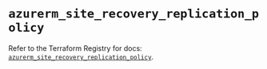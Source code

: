 # `azurerm_site_recovery_replication_policy`

Refer to the Terraform Registry for docs: [`azurerm_site_recovery_replication_policy`](https://registry.terraform.io/providers/hashicorp/azurerm/4.4.0/docs/resources/site_recovery_replication_policy).
